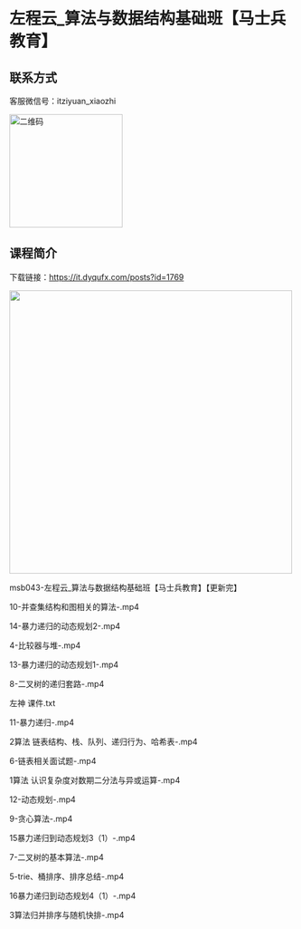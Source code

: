 # 左程云_算法与数据结构基础班【马士兵教育】

## 联系方式

客服微信号：itziyuan_xiaozhi

<img src="https://ziyuanyun.oss-cn-guangzhou.aliyuncs.com/common/20240614073449/666b82192834a.jpg" width="200" height="200" alt="二维码">

## 课程简介

下载链接：https://it.dyqufx.com/posts?id=1769

<img src="https://ziyuanyun.oss-cn-guangzhou.aliyuncs.com/yun/20240515183529/66448ff1a738f.jpg" width="500" alt="">

  msb043-左程云_算法与数据结构基础班【马士兵教育】【更新完】

 10-并查集结构和图相关的算法-.mp4

 14-暴力递归的动态规划2-.mp4

 4-比较器与堆-.mp4

 13-暴力递归的动态规划1-.mp4

 8-二叉树的递归套路-.mp4

 左神 课件.txt

 11-暴力递归-.mp4

 2算法 链表结构、栈、队列、递归行为、哈希表-.mp4

 6-链表相关面试题-.mp4

 1算法 认识复杂度对数期二分法与异或运算-.mp4

 12-动态规划-.mp4

 9-贪心算法-.mp4

 15暴力递归到动态规划3（1）-.mp4

 7-二叉树的基本算法-.mp4

 5-trie、桶排序、排序总结-.mp4

 16暴力递归到动态规划4（1）-.mp4

 3算法归并排序与随机快排-.mp4

  